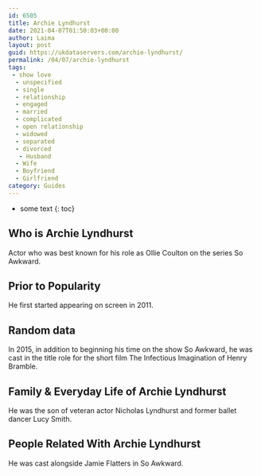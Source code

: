```yaml
---
id: 6505
title: Archie Lyndhurst
date: 2021-04-07T01:50:03+00:00
author: Laima
layout: post
guid: https://ukdataservers.com/archie-lyndhurst/
permalink: /04/07/archie-lyndhurst
tags:
 - show love
  - unspecified
  - single
  - relationship
  - engaged
  - married
  - complicated
  - open relationship
  - widowed
  - separated
  - divorced
   - Husband
  - Wife
  - Boyfriend
  - Girlfriend
category: Guides
---
```


* some text
{: toc}


## Who is Archie Lyndhurst
                  
                  
                  
Actor who was best known for his role as Ollie Coulton on the series So Awkward. 
                  
              
            
              
            
                
                
                
## Prior to Popularity
                  
                  
                  
He first started appearing on screen in 2011.
                  
              
            
              
            
                
                
                
## Random data
                  
                  
                  
In 2015, in addition to beginning his time on the show So Awkward, he was cast in the title role for the short film The Infectious Imagination of Henry Bramble.
                  
              
            
              
            
                
                
                
## Family & Everyday Life of Archie Lyndhurst
                  
                  
                  
He was the son of veteran actor Nicholas Lyndhurst and former ballet dancer Lucy Smith.
                  
              
            
              
            
                
                
                
## People Related With Archie Lyndhurst
                  
                  
                  
He was cast alongside Jamie Flatters in So Awkward.
                  
              
            
              
            
                
              
            
              
              
            
            
              
            
          
          
          